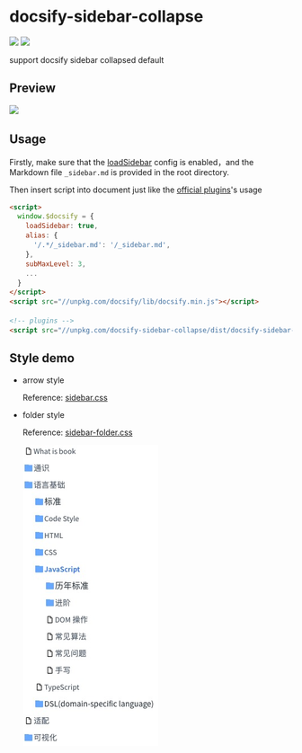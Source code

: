# docsify-sidebar-collapse

![](https://img.shields.io/npm/v/docsify-sidebar-collapse.svg)
![](https://img.shields.io/github/license/iPeng6/docsify-sidebar-collapse.svg)

support docsify sidebar collapsed default

## Preview

![](assets/show.gif)

## Usage

Firstly, make sure that the [loadSidebar](https://docsify.js.org/#/configuration?id=loadsidebar) config is enabled，and the Markdown file `_sidebar.md` is provided in the root directory.

Then insert script into document just like the [official plugins](https://docsify.js.org/#/plugins)'s usage

```html
<script>
  window.$docsify = {
    loadSidebar: true,
    alias: {
      '/.*/_sidebar.md': '/_sidebar.md',
    },
    subMaxLevel: 3,
    ...
  }
</script>
<script src="//unpkg.com/docsify/lib/docsify.min.js"></script>

<!-- plugins -->
<script src="//unpkg.com/docsify-sidebar-collapse/dist/docsify-sidebar-collapse.min.js"></script>
```

## Style demo

- arrow style

  Reference: [sidebar.css](./src/sidebar.css)

- folder style

  Reference: [sidebar-folder.css](./src/sidebar-folder.css)

  ![](assets/style-folder.jpg)
